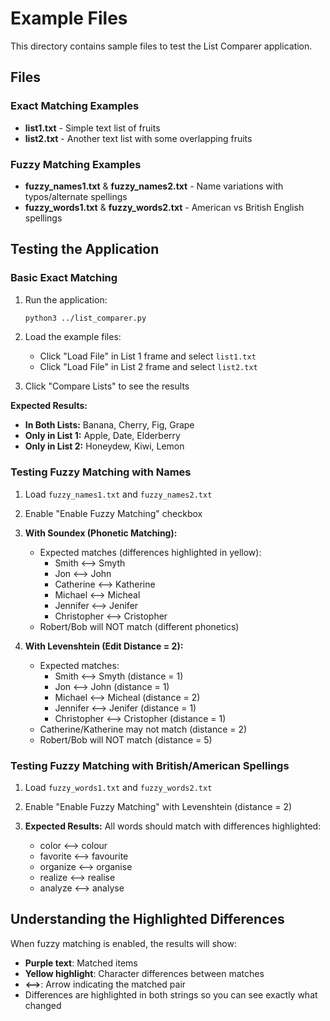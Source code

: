 # Example Files

This directory contains sample files to test the List Comparer application.

## Files

### Exact Matching Examples
- **list1.txt** - Simple text list of fruits
- **list2.txt** - Another text list with some overlapping fruits

### Fuzzy Matching Examples
- **fuzzy_names1.txt** & **fuzzy_names2.txt** - Name variations with typos/alternate spellings
- **fuzzy_words1.txt** & **fuzzy_words2.txt** - American vs British English spellings

## Testing the Application

### Basic Exact Matching

1. Run the application:
   ```bash
   python3 ../list_comparer.py
   ```

2. Load the example files:
   - Click "Load File" in List 1 frame and select `list1.txt`
   - Click "Load File" in List 2 frame and select `list2.txt`

3. Click "Compare Lists" to see the results

**Expected Results:**
- **In Both Lists:** Banana, Cherry, Fig, Grape
- **Only in List 1:** Apple, Date, Elderberry
- **Only in List 2:** Honeydew, Kiwi, Lemon

### Testing Fuzzy Matching with Names

1. Load `fuzzy_names1.txt` and `fuzzy_names2.txt`

2. Enable "Enable Fuzzy Matching" checkbox

3. **With Soundex (Phonetic Matching):**
   - Expected matches (differences highlighted in yellow):
     - Smith ⟷ Smyth
     - Jon ⟷ John
     - Catherine ⟷ Katherine
     - Michael ⟷ Micheal
     - Jennifer ⟷ Jenifer
     - Christopher ⟷ Cristopher
   - Robert/Bob will NOT match (different phonetics)

4. **With Levenshtein (Edit Distance = 2):**
   - Expected matches:
     - Smith ⟷ Smyth (distance = 1)
     - Jon ⟷ John (distance = 1)
     - Michael ⟷ Micheal (distance = 2)
     - Jennifer ⟷ Jenifer (distance = 1)
     - Christopher ⟷ Cristopher (distance = 1)
   - Catherine/Katherine may not match (distance = 2)
   - Robert/Bob will NOT match (distance = 5)

### Testing Fuzzy Matching with British/American Spellings

1. Load `fuzzy_words1.txt` and `fuzzy_words2.txt`

2. Enable "Enable Fuzzy Matching" with Levenshtein (distance = 2)

3. **Expected Results:**
   All words should match with differences highlighted:
   - color ⟷ colour
   - favorite ⟷ favourite
   - organize ⟷ organise
   - realize ⟷ realise
   - analyze ⟷ analyse

## Understanding the Highlighted Differences

When fuzzy matching is enabled, the results will show:
- **Purple text**: Matched items
- **Yellow highlight**: Character differences between matches
- **⟷**: Arrow indicating the matched pair
- Differences are highlighted in both strings so you can see exactly what changed
